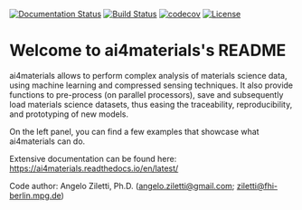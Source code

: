 [![Documentation Status](https://readthedocs.org/projects/ai4materials/badge/?version=latest)](https://ai4materials.readthedocs.io/en/latest/?badge=latest)
[![Build Status](https://travis-ci.org/angeloziletti/ai4materials.svg?branch=master)](https://travis-ci.org/angeloziletti/ai4materials)
[![codecov](https://codecov.io/gh/angeloziletti/ai4materials/branch/master/graph/badge.svg)](https://codecov.io/gh/angeloziletti/ai4materials)
[![License](https://img.shields.io/badge/License-Apache%202.0-blue.svg)](https://opensource.org/licenses/Apache-2.0)


Welcome to ai4materials's README
========================================

ai4materials allows to perform complex analysis of materials science data, using machine learning and compressed sensing techniques. It also
provide functions to pre-process (on parallel processors), save and subsequently load materials science datasets,
thus easing the traceability, reproducibility, and prototyping of new models.

On the left panel, you can find a few examples that showcase what ai4materials can do.

Extensive documentation can be found here: https://ai4materials.readthedocs.io/en/latest/

Code author: Angelo Ziletti, Ph.D. (angelo.ziletti@gmail.com; ziletti@fhi-berlin.mpg.de)

